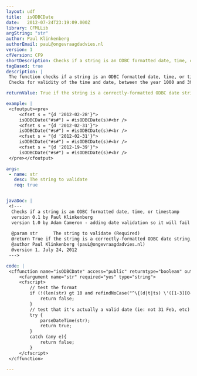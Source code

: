 ```yaml
---
layout: udf
title:  isODBCDate
date:   2012-07-24T23:19:09.000Z
library: CFMLLib
argString: "str"
author: Paul Klinkenberg
authorEmail: pauL@ongevraagdadvies.nl
version: 1
cfVersion: CF9
shortDescription: Checks if a string is an ODBC formatted date, time, or timestamp
tagBased: true
description: |
 The function checks if a string is an ODBC formatted date, time, or timestamp; returns a boolean.
 Checks for validity of the time and date, between the year 1000 and 3999.

returnValue: True if the string is a correctly-formatted ODBC date string, otherwise false

example: |
 <cfoutput><pre>
     <cfset s = "{d '2012-02-28'}">
     isODBCDate("#s#") = #isODBCDate(s)#<br />
     <cfset s = "{d '2012-02-31'}">
     isODBCDate("#s#") = #isODBCDate(s)#<br />
     <cfset s = "{d '2012-02-31'}">
     isODBCDate("#s#") = #isODBCDate(s)#<br />
     <cfset s = "{d '2012-19-39'}">
     isODBCDate("#s#") = #isODBCDate(s)#<br />
 </pre></cfoutput>

args:
 - name: str
   desc: The string to validate
   req: true


javaDoc: |
 <!---
  Checks if a string is an ODBC formatted date, time, or timestamp
  version 0.1 by Paul Klinkenberg
  version 1.0 by Adam Cameron - adding date validation so it will fail invalid dates such as Feb 31.
  
  @param str      The string to validate (Required)
  @return True if the string is a correctly-formatted ODBC date string, otherwise false 
  @author Paul Klinkenberg (pauL@ongevraagdadvies.nl) 
  @version 1, July 24, 2012 
 --->

code: |
 <cffunction name="isODBCDate" access="public" returntype="boolean" output="false">
     <cfargument name="str" required="yes" type="string">
     <cfscript>
         // test the format
         if (!(len(str) gt 10 and refindNoCase("^\{(d|t|ts) \'([1-3][0-9]{3}\-[0-1][0-9]\-[0-3][0-9] ?)?([0-2][0-9]:[0-5][0-9]:[0-5][0-9])?\'\}$", str))){
             return false;
         }
         // test that it's actually a valid date (ie: not 31 Feb, etc)
         try {
             parseDateTime(str);
             return true;
         }
         catch (any e){
             return false;
         }
     </cfscript>
 </cffunction>

---
```


